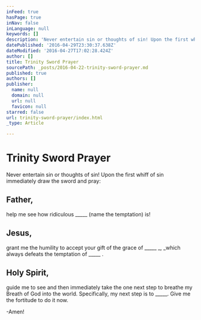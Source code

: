 ```yaml
---
inFeed: true
hasPage: true
inNav: false
inLanguage: null
keywords: []
description: 'Never entertain sin or thoughts of sin! Upon the first whiff of sin immediately draw the sword and pray:'
datePublished: '2016-04-29T23:30:37.638Z'
dateModified: '2016-04-27T17:02:28.424Z'
author: []
title: Trinity Sword Prayer
sourcePath: _posts/2016-04-22-trinity-sword-prayer.md
published: true
authors: []
publisher:
  name: null
  domain: null
  url: null
  favicon: null
starred: false
url: trinity-sword-prayer/index.html
_type: Article

---
```

# Trinity Sword Prayer

Never entertain sin or thoughts of sin! Upon the first whiff of sin immediately draw the sword and pray:

## Father,

help me see how ridiculous \_\_\_\_\_ (name the temptation) is!

## Jesus,

grant me the humility to accept your gift of the grace of \_\_\_\_\_ _, _which always defeats the temptation of \_\_\_\_\_ .

## Holy Spirit,

guide me to see and then immediately take the one next step to breathe my Breath of God into the world. Specifically, my next step is to \_\_\_\_\_. Give me the fortitude to do it now.

-Amen!